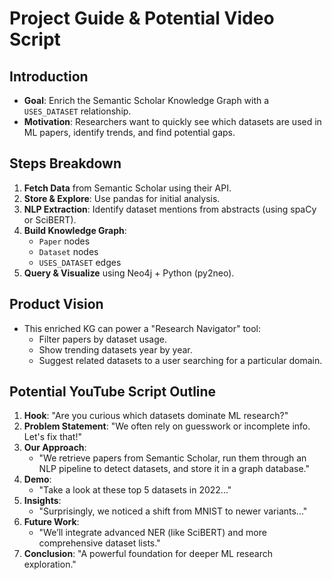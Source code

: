 # Project Guide & Potential Video Script

## Introduction
- **Goal**: Enrich the Semantic Scholar Knowledge Graph with a `USES_DATASET` relationship.
- **Motivation**: Researchers want to quickly see which datasets are used in ML papers, identify trends, and find potential gaps.

## Steps Breakdown
1. **Fetch Data** from Semantic Scholar using their API.
2. **Store & Explore**: Use pandas for initial analysis.
3. **NLP Extraction**: Identify dataset mentions from abstracts (using spaCy or SciBERT).
4. **Build Knowledge Graph**: 
   - `Paper` nodes
   - `Dataset` nodes
   - `USES_DATASET` edges
5. **Query & Visualize** using Neo4j + Python (py2neo).

## Product Vision
- This enriched KG can power a "Research Navigator" tool:
  - Filter papers by dataset usage.
  - Show trending datasets year by year.
  - Suggest related datasets to a user searching for a particular domain.

## Potential YouTube Script Outline
1. **Hook**: "Are you curious which datasets dominate ML research?"
2. **Problem Statement**: "We often rely on guesswork or incomplete info. Let's fix that!"
3. **Our Approach**: 
   - "We retrieve papers from Semantic Scholar, run them through an NLP pipeline to detect datasets, and store it in a graph database."
4. **Demo**:
   - "Take a look at these top 5 datasets in 2022..."
5. **Insights**:
   - "Surprisingly, we noticed a shift from MNIST to newer variants..."
6. **Future Work**:
   - "We’ll integrate advanced NER (like SciBERT) and more comprehensive dataset lists."
7. **Conclusion**: "A powerful foundation for deeper ML research exploration."

